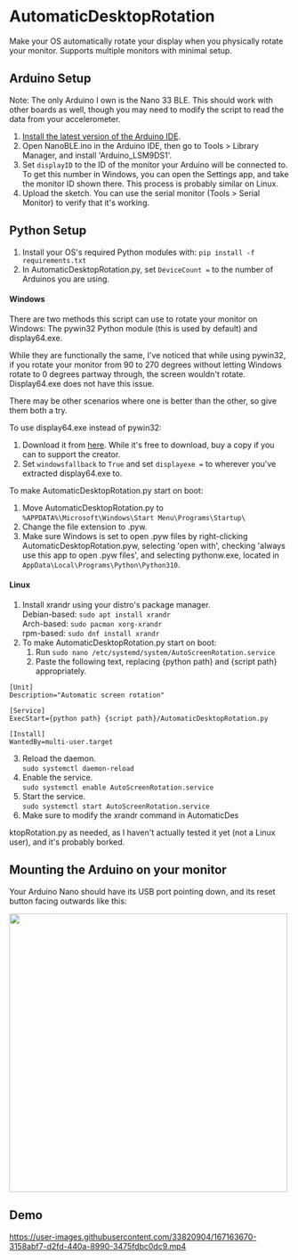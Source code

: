 # AutomaticDesktopRotation
Make your OS automatically rotate your display when you physically rotate your monitor. Supports multiple monitors with minimal setup.
## Arduino Setup
Note: The only Arduino I own is the Nano 33 BLE. This should work with other boards as well, though you may need to modify the script to read the data from your accelerometer. 

1. [Install the latest version of the Arduino IDE](https://www.arduino.cc/en/software).
2. Open NanoBLE.ino in the Arduino IDE, then go to Tools > Library Manager, and install 'Arduino_LSM9DS1'.
3. Set ```displayID``` to the ID of the monitor your Arduino will be connected to. To get this number in Windows, you can open the Settings app, and take the monitor ID shown there. This process is probably similar on Linux.
4. Upload the sketch. You can use the serial monitor (Tools > Serial Monitor) to verify that it's working.

## Python Setup

1. Install your OS's required Python modules with: ```pip install -f requirements.txt```<br>
2. In AutomaticDesktopRotation.py, set ```DeviceCount =``` to the number of Arduinos you are using.

#### Windows

There are two methods this script can use to rotate your monitor on Windows: The pywin32 Python module (this is used by default) and display64.exe.

While they are functionally the same, I've noticed that while using pywin32, if you rotate your monitor from 90 to 270 degrees without letting Windows
rotate to 0 degrees partway through, the screen wouldn't rotate. Display64.exe does not have this issue.

There may be other scenarios where one is better than the other, so give them both a try.

To use display64.exe instead of pywin32:
1. Download it from [here](http://noeld.com/programs.asp?cat=misc#display). While it's free to download, buy a copy if you can to support the creator. 
2. Set ```windowsfallback``` to ```True``` and set ```displayexe =``` to wherever you've extracted display64.exe to.

To make AutomaticDesktopRotation.py start on boot: 
1. Move AutomaticDesktopRotation.py to ```%APPDATA%\Microsoft\Windows\Start Menu\Programs\Startup\```
2. Change the file extension to .pyw. 
3. Make sure Windows is set to open .pyw files by right-clicking AutomaticDesktopRotation.pyw, selecting 'open with', checking 'always use this app to open .pyw files', and selecting pythonw.exe, located in ```AppData\Local\Programs\Python\Python310```. 
    

#### Linux
1. Install xrandr using your distro's package manager.<br>
Debian-based: ```sudo apt install xrandr```<br>
Arch-based: ```sudo pacman xorg-xrandr```<br>
rpm-based: ```sudo dnf install xrandr```
2. To make AutomaticDesktopRotation.py start on boot:<br>
    1. Run ```sudo nano /etc/systemd/system/AutoScreenRotation.service```
    2. Paste the following text, replacing {python path} and {script path} appropriately.
```
[Unit]
Description="Automatic screen rotation"

[Service]
ExecStart={python path} {script path}/AutomaticDesktopRotation.py

[Install]
WantedBy=multi-user.target
```
3. Reload the daemon.<br>
```sudo systemctl daemon-reload```<br>
4. Enable the service.<br>
```sudo systemctl enable AutoScreenRotation.service```<br>
5. Start the service.<br>
```sudo systemctl start AutoScreenRotation.service```<br>
4. Make sure to modify the xrandr command in AutomaticDes


ktopRotation.py as needed, as I haven't actually tested it yet (not a Linux user), and it's probably borked.

## Mounting the Arduino on your monitor

Your Arduino Nano should have its USB port pointing down, and its reset button facing outwards like this:

<img src="https://user-images.githubusercontent.com/33820904/167181039-eb83da52-78ec-4961-87ce-9b6d54d1de27.jpg" width="500">


## Demo

https://user-images.githubusercontent.com/33820904/167163670-3158abf7-d2fd-440a-8990-3475fdbc0dc9.mp4
